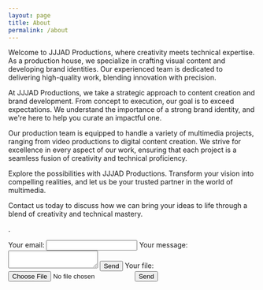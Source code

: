 ```yaml
---
layout: page
title: About
permalink: /about
---
```


Welcome to JJJAD Productions, where creativity meets technical expertise. As a production house, we specialize in crafting visual content and developing brand identities. Our experienced team is dedicated to delivering high-quality work, blending innovation with precision.

At JJJAD Productions, we take a strategic approach to content creation and brand development. From concept to execution, our goal is to exceed expectations. We understand the importance of a strong brand identity, and we're here to help you curate an impactful one.

Our production team is equipped to handle a variety of multimedia projects, ranging from video productions to digital content creation. We strive for excellence in every aspect of our work, ensuring that each project is a seamless fusion of creativity and technical proficiency.

Explore the possibilities with JJJAD Productions. Transform your vision into compelling realities, and let us be your trusted partner in the world of multimedia.

Contact us today to discuss how we can bring your ideas to life through a blend of creativity and technical mastery.



.

<form
  action="https://formspree.io/f/xbjnjlkr"
  method="POST"
  enctype="multipart/form-data"
>
  <label>
    Your email:
    <input type="email" name="email">
  </label>
  <label>
     </label>
  <label>
    Your message:
    <textarea name="message"></textarea>
  </label>
  <button type="submit">Send</button>
    Your file:
    <input type="file" name="upload">
  </label>
  <button type="submit">Send</button>
</form>
